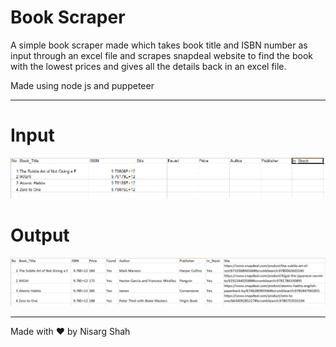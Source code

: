 # Book Scraper

A simple book scraper made which takes book title and ISBN number as input through an excel file and scrapes snapdeal website to find the book with the lowest prices and gives all the details back in an excel file.

Made using node js and puppeteer

<hr>

# Input

![input](input.PNG)

# Output

![output](output.PNG)


<hr>

Made with ❤️ by Nisarg Shah